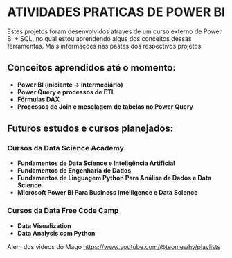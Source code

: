 
# **ATIVIDADES PRATICAS DE POWER BI**

Estes projetos foram desenvolvidos atraves de um curso externo de Power BI + SQL, no qual estou aprendendo algus dos conceitos dessas ferramentas.
Mais informaçoes nas pastas dos respectivos projetos.


## **Conceitos aprendidos até o momento:**  

- **Power BI (iniciante → intermediário)**  
- **Power Query e processos de ETL**  
- **Fórmulas DAX**  
- **Processos de Join e mesclagem de tabelas no Power Query** 

## **Futuros estudos e cursos planejados:**  

### **Cursos da Data Science Academy**  
- **Fundamentos de Data Science e Inteligência Artificial**  
- **Fundamentos de Engenharia de Dados**  
- **Fundamentos de Linguagem Python Para Análise de Dados e Data Science**  
- **Microsoft Power BI Para Business Intelligence e Data Science**  

### **Cursos da Data Free Code Camp**  
- **Data Visualization**
- **Data Analysis com Python**

Alem dos videos do Mago https://www.youtube.com/@teomewhy/playlists
